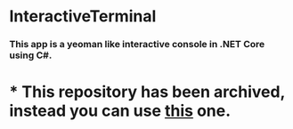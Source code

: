 # InteractiveTerminal

### This app is a yeoman like interactive console in .NET Core using C#.

# * This repository has been archived, instead you can use [this](https://github.com/shahabganji/Umfrage) one.
